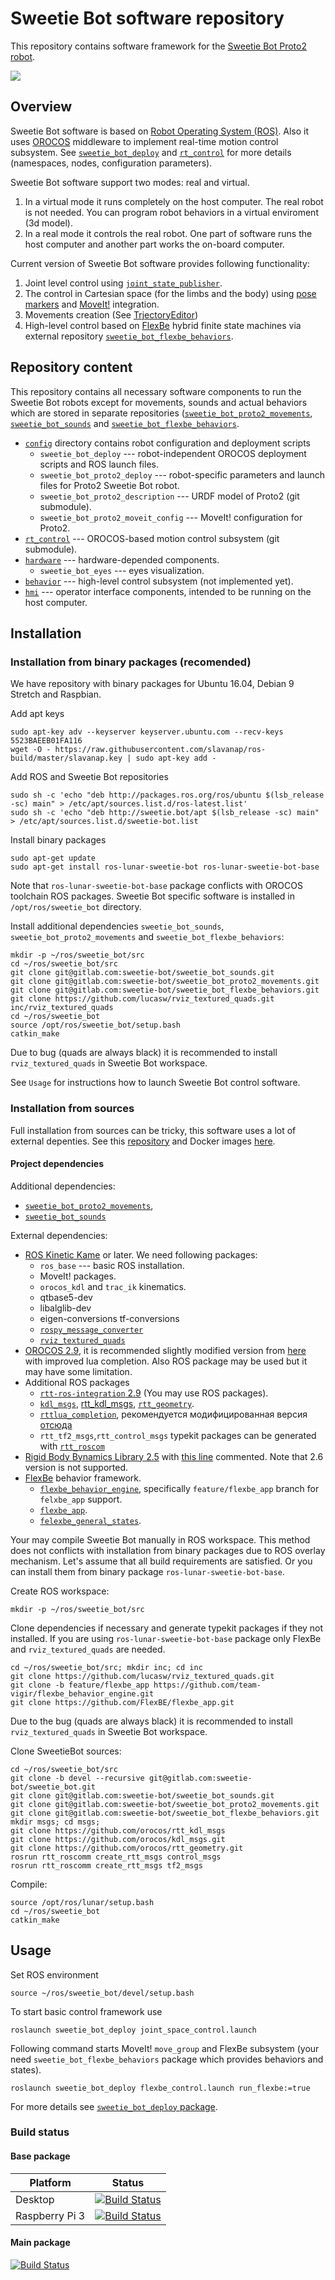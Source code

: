 Sweetie Bot software repository 
===================================

This repository contains software framework for the [Sweetie Bot Proto2 robot](http://sweetie.bot).

![](doc/figures/control-system.png)

## Overview

Sweetie Bot software is based on [Robot Operating System (ROS)](http://wiki.ros.org/ROS/Introduction). Also it uses [OROCOS](http://www.orocos.org/wiki/orocos/toolchain/getting-started) middleware to implement real-time motion control subsystem. See [`sweetie_bot_deploy`](config/sweetie_bot_deploy) and  [`rt_control`](rt_control) for more details (namespaces, nodes, configuration parameters).

Sweetie Bot software support two modes: real and virtual. 
1. In a virtual mode it runs completely on the host computer. The real robot is not needed. You can program robot behaviors in a virtual enviroment (3d model). 
2. In a real mode it controls the real robot. One part of software runs the host computer and another part works the on-board computer. 

Current version of Sweetie Bot software provides following functionality:
1. Joint level control using [`joint_state_publisher`](http://wiki.ros.org/joint_state_publisher).
2. The control in Cartesian space (for the limbs and the body) using [pose markers](hmi/sweetie_bot_rviz_interactions) and [MoveIt!](https://moveit.ros.org/) integration.
3. Movements creation (See [TrjectoryEditor](hmi/sweetie_bot_joint_trajectory_editor))
4. High-level control based on [FlexBe](http://philserver.bplaced.net/fbe/) hybrid finite state machines via external repository [`sweetie_bot_flexbe_behaviors`](https://gitlab.com/sweetie-bot/sweetie_bot_flexbe_behaviors).

## Repository content

This repository contains all necessary software components to run the Sweetie Bot robots except for movements, sounds and actual behaviors which are stored in separate repositories
([`sweetie_bot_proto2_movements`](https://gitlab.com/sweetie-bot/sweetie_bot_proto2_movements), [`sweetie_bot_sounds`](https://gitlab.com/sweetie-bot/sweetie_bot_sounds) and 
[`sweetie_bot_flexbe_behaviors`](https://gitlab.com/sweetie-bot/sweetie_bot_flexbe_behaviors).

* [`config`](config) directory contains robot configuration and deployment scripts
    * `sweetie_bot_deploy` --- robot-independent OROCOS deployment scripts and ROS launch files.
	* `sweetie_bot_proto2_deploy` --- robot-specific parameters and launch files for Proto2 Sweetie Bot robot.
	* `sweetie_bot_proto2_description` --- URDF model of Proto2 (git submodule).
	* `sweetie_bot_proto2_moveit_config` --- MoveIt! configuration for Proto2.
* [`rt_control`](https://gitlab.com/sweetie-bot/sweetie_bot_rt_control) --- OROCOS-based motion control subsystem (git submodule).
* [`hardware`](hardware) --- hardware-depended components.
    * `sweetie_bot_eyes` --- eyes visualization.
* [`behavior`](behavior) --- high-level control subsystem (not implemented yet).
* [`hmi`](hmi) --- operator interface components, intended to be running on the host computer.

## Installation

### Installation from binary packages (recomended)

We have repository with binary packages for Ubuntu 16.04, Debian 9 Stretch and Raspbian. 

Add apt keys
```
sudo apt-key adv --keyserver keyserver.ubuntu.com --recv-keys 5523BAEEB01FA116
wget -O - https://raw.githubusercontent.com/slavanap/ros-build/master/slavanap.key | sudo apt-key add -
```

Add ROS and Sweetie Bot repositories
```
sudo sh -c 'echo "deb http://packages.ros.org/ros/ubuntu $(lsb_release -sc) main" > /etc/apt/sources.list.d/ros-latest.list'
sudo sh -c 'echo "deb http://sweetie.bot/apt $(lsb_release -sc) main" > /etc/apt/sources.list.d/sweetie-bot.list
```

Install binary packages
```
sudo apt-get update
sudo apt-get install ros-lunar-sweetie-bot ros-lunar-sweetie-bot-base
```
Note that `ros-lunar-sweetie-bot-base` package conflicts with OROCOS toolchain ROS packages.
Sweetie Bot specific software is installed in `/opt/ros/sweetie_bot` directory. 

Install additional dependencies `sweetie_bot_sounds`, `sweetie_bot_proto2_movements` and `sweetie_bot_flexbe_behaviors`: 
```
mkdir -p ~/ros/sweetie_bot/src
cd ~/ros/sweetie_bot/src
git clone git@gitlab.com:sweetie-bot/sweetie_bot_sounds.git
git clone git@gitlab.com:sweetie-bot/sweetie_bot_proto2_movements.git
git clone git@gitlab.com:sweetie-bot/sweetie_bot_flexbe_behaviors.git
git clone https://github.com/lucasw/rviz_textured_quads.git inc/rviz_textured_quads
cd ~/ros/sweetie_bot
source /opt/ros/sweetie_bot/setup.bash
catkin_make
```
Due to bug (quads are always black) it is recommended to install `rviz_textured_quads` in Sweetie Bot workspace.

See `Usage` for instructions how to launch Sweetie Bot control software.

### Installation from sources

Full installation from sources can be tricky, this software uses a lot of external depenties.
See this [repository](https://github.com/slavanap/ros-build) and Docker images [here](https://hub.docker.com/r/slavanap/ros-build/tags/).

#### Project dependencies

Additional dependencies:

* [`sweetie_bot_proto2_movements`](https://gitlab.com/sweetie-bot/sweetie_bot_proto2_movements), 
* [`sweetie_bot_sounds`](https://gitlab.com/sweetie-bot/sweetie_bot_sounds)

External dependencies:

* [ROS Kinetic Kame](http://wiki.ros.org/kinetic/Installation) or later. We need following packages:
    * `ros_base` --- basic ROS installation.
	* MoveIt! packages.
	* `orocos_kdl` and `trac_ik` kinematics.
    * qtbase5-dev
    * libalglib-dev
    * eigen-conversions tf-conversions
	* [`rospy_message_converter`](https://github.com/baalexander/rospy_message_converter)
	* [`rviz_textured_quads`](https://github.com/lucasw/rviz_textured_quads)
* [OROCOS 2.9](https://github.com/orocos-toolchain/orocos_toolchain), it is recommended slightly modified version from [here](https://github.com/disRecord) with improved lua completion. Also ROS package may be used but it may have some limitation. 
* Additional ROS packages
    * [`rtt-ros-integration` 2.9](https://github.com/orocos/rtt_ros_integration) (You may use ROS packages).
    * [`kdl_msgs`](https://github.com/orocos/kdl_msgs), [rtt_kdl_msgs](https://github.com/orocos/rtt_kdl_msgs), [`rtt_geometry`](https://github.com/orocos/rtt_geometry).
    * [`rttlua_completion`](https://github.com/orocos-toolchain/rttlua_completion), рекомендуется модифицированная версия [отсюда](https://github.com/disRecord)
    * `rtt_tf2_msgs`,`rtt_control_msgs` typekit packages can be generated with [`rtt_roscom`](https://github.com/orocos/rtt_ros_integration/tree/toolchain-2.9/rtt_roscomm)
* [Rigid Body Bynamics Library 2.5](https://rbdl.bitbucket.io/) with [this line](https://gitlab.com/snippets/1754726) commented. Note that 2.6 version is not supported.
* [FlexBe](http://philserver.bplaced.net/fbe/) behavior framework.
	* [`flexbe_behavior_engine`](https://github.com/team-vigir/flexbe_behavior_engine/tree/feature/flexbe_app), specifically `feature/flexbe_app` branch for `felxbe_app` support.
	* [`flexbe_app`](https://github.com/FlexBE/flexbe_app).
    * [`felexbe_general_states`](https://github.com/FlexBE/generic_flexbe_states).


Your may compile Sweetie Bot manually in ROS workspace. This method does not conflicts with installation from binary packages due to ROS overlay mechanism.
Let's assume that all build requirements are satisfied. Or you can install them from binary package `ros-lunar-sweetie-bot-base`.

Create ROS workspace:
```
mkdir -p ~/ros/sweetie_bot/src 
```

Clone dependencies if necessary and generate typekit packages if they not installed. 
If you are using `ros-lunar-sweetie-bot-base` package only FlexBe and `rviz_textured_quads` are needed.
```
cd ~/ros/sweetie_bot/src; mkdir inc; cd inc
git clone https://github.com/lucasw/rviz_textured_quads.git
git clone -b feature/flexbe_app https://github.com/team-vigir/flexbe_behavior_engine.git
git clone https://github.com/FlexBE/flexbe_app.git
```
Due to the bug (quads are always black) it is recommended to install `rviz_textured_quads` in Sweetie Bot workspace.

Clone SweetieBot sources:
```
cd ~/ros/sweetie_bot/src
git clone -b devel --recursive git@gitlab.com:sweetie-bot/sweetie_bot.git
git clone git@gitlab.com:sweetie-bot/sweetie_bot_sounds.git
git clone git@gitlab.com:sweetie-bot/sweetie_bot_proto2_movements.git
git clone git@gitlab.com:sweetie-bot/sweetie_bot_flexbe_behaviors.git
mkdir msgs; cd msgs;
git clone https://github.com/orocos/rtt_kdl_msgs
git clone https://github.com/orocos/kdl_msgs.git
git clone https://github.com/orocos/rtt_geometry.git
rosrun rtt_roscomm create_rtt_msgs control_msgs
rosrun rtt_roscomm create_rtt_msgs tf2_msgs
```
Compile:
```
source /opt/ros/lunar/setup.bash
cd ~/ros/sweetie_bot
catkin_make
``` 

## Usage

Set ROS environment
```
source ~/ros/sweetie_bot/devel/setup.bash
```

To start basic control framework use 

    roslaunch sweetie_bot_deploy joint_space_control.launch

Following command starts MoveIt! `move_group` and FlexBe subsystem (your need `sweetie_bot_flexbe_behaviors` package which provides behaviors and states).

    roslaunch sweetie_bot_deploy flexbe_control.launch run_flexbe:=true

For more details see [`sweetie_bot_deploy` package](config/sweetie_bot_deploy).


### Build status

#### Base package

Platform        | Status
----------------|--------------
Desktop         | [![Build Status](https://travis-ci.org/slavanap/ros-build.svg?branch=master)](https://travis-ci.org/slavanap/ros-build)
Raspberry Pi 3  | [![Build Status](https://travis-ci.org/slavanap/ros-build.svg?branch=rpi3)](https://travis-ci.org/slavanap/ros-build/branches)

#### Main package

[![Build Status](https://gitlab.com/sweetie-bot/sweetie_bot/badges/devel/build.svg)](https://gitlab.com/sweetie-bot/sweetie_bot/pipelines)

